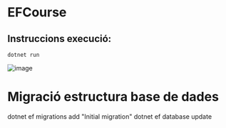 # EFCourse

## Instruccions execució:
```
dotnet run
```

![image](https://github.com/projecteinf/EFCourse/assets/96139692/abde8045-21de-4939-a18c-bf538e04c21f)

# Migració estructura base de dades

dotnet ef migrations add "Initial migration"
dotnet ef database update
